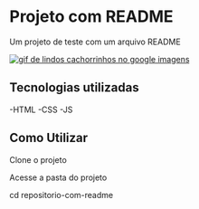 # Projeto com README
Um projeto de teste com um arquivo README

[<img src="./tela.gif.gif" alt="gif de lindos cachorrinhos no google imagens">](https://www.google.com/search?client=opera-gx&hs=hM6&sxsrf=AB5stBgok-yo9dS8UekrqEacXPmOFYFiLQ:1691342446290&q=Cachorros+fofinhos&tbm=isch&source=lnms&sa=X&ved=2ahUKEwi5oNHNxciAAxUMGLkGHTMIAwUQ0pQJegQIDBAB&biw=1879&bih=939&dpr=1)

## Tecnologias utilizadas
-HTML
-CSS
-JS
## Como Utilizar

Clone o projeto

Acesse a pasta do projeto

cd repositorio-com-readme